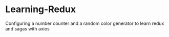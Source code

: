 # Learning-Redux
Configuring a number counter and a random color generator to learn redux and sagas with axios
